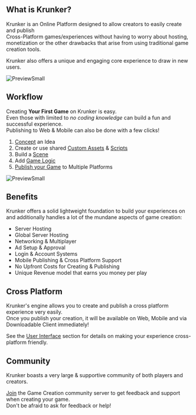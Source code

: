 ## What is Krunker?

Krunker is an Online Platform designed to allow creators to easily create and publish\
Cross-Platform games/experiences without having to worry about hosting,\
monetization or the other drawbacks that arise from using traditional game creation tools. 

Krunker also offers a unique and engaging core experience to draw in new users.

![PreviewSmall](./img/education/teacher_1.gif)

## Workflow

Creating **Your First Game** on Krunker is easy.\
Even those with limited to *no coding knowledge* can build a fun and successful experience.\
Publishing to Web & Mobile can also be done with a few clicks!

1. [Concept](./files/your_first_game?id=concept) an Idea
2. Create or use shared [Custom Assets](./files/custom_assets) & [Scripts](./files/custom_assets?id=scripts)
3. Build a [Scene](./files/scene)
4. Add [Game Logic](./files/game_logic)
5. [Publish your Game](./files/publish_your_game) to Multiple Platforms

![PreviewSmall](./img/education/student_0.gif)

## Benefits

Krunker offers a solid lightweight foundation to build your experiences on\
and additionally handles a lot of the mundane aspects of game creation:

* Server Hosting
* Global Server Hosting
* Networking & Multiplayer
* Ad Setup & Approval
* Login & Account Systems
* Mobile Publishing & Cross Platform Support
* No Upfront Costs for Creating & Publishing
* Unique Revenue model that earns you money per play

## Cross Platform

Krunker's engine allows you to create and publish a cross platform experience very easily.\
Once you publish your creation, it will be available on Web, Mobile and via Downloadable Client immediately!

See the [User Interface](./files/user_interface?id=adding-an-element-div) section for details on making your experience cross-platform friendly.

## Community

Krunker boasts a very large & supportive community of both players and creators.

[Join](https://discord.gg/Kfypyp5 "Map Makers of Krunker Discord") the Game Creation community server to get feedback and support when creating your game.\
Don't be afraid to ask for feedback or help!
